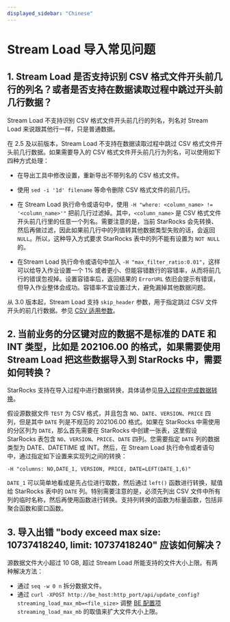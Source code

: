 ```yaml
---
displayed_sidebar: "Chinese"
---
```


# Stream Load 导入常见问题

## 1. Stream Load 是否支持识别 CSV 格式文件开头前几行的列名？或者是否支持在数据读取过程中跳过开头前几行数据？

Stream Load 不支持识别 CSV 格式文件开头前几行的列名，列名对 Stream Load 来说跟其他行一样，只是普通数据。

在 2.5 及以前版本，Stream Load 不支持在数据读取过程中跳过 CSV 格式文件开头前几行数据。如果需要导入的 CSV 格式文件开头前几行为列名，可以使用如下四种方式处理：

- 在导出工具中修改设置，重新导出不带列名的 CSV 格式文件。

- 使用 `sed -i '1d' filename` 等命令删除 CSV 格式文件的前几行。

- 在 Stream Load 执行命令或语句中，使用 `-H "where: <column_name> != '<column_name>'"` 把前几行过滤掉。其中，`<column_name>` 是 CSV 格式文件开头前几行里的任意一个列名。需要注意的是，当前 StarRocks 会先转换、然后再做过滤，因此如果前几行中的列值转其他数据类型失败的话，会返回 `NULL`。所以，这种导入方式要求 StarRocks 表中的列不能有设置为 `NOT NULL` 的。

- 在Stream Load 执行命令或语句中加入 `-H "max_filter_ratio:0.01"`，这样可以给导入作业设置一个 1% 或者更小、但能容错数行的容错率，从而将前几行的错误忽视掉。设置容错率后，返回结果的 `ErrorURL` 依旧会提示有错误，但导入作业整体会成功。容错率不宜设置过大，避免漏掉其他数据问题。

从 3.0 版本起，Stream Load 支持 `skip_header` 参数，用于指定跳过 CSV 文件开头的前几行数据。参见 [CSV 适用参数](../../sql-reference/sql-statements/data-manipulation/STREAM_LOAD.md#csv-适用参数)。

## 2. 当前业务的分区键对应的数据不是标准的 DATE 和 INT 类型，比如是 202106.00 的格式，如果需要使用 Stream Load 把这些数据导入到 StarRocks 中，需要如何转换？

StarRocks 支持在导入过程中进行数据转换，具体请参见[导入过程中完成数据转换](../../loading/Etl_in_loading.md)。

假设源数据文件 `TEST` 为 CSV 格式，并且包含 `NO`、`DATE`、`VERSION`、`PRICE` 四列，但是其中 `DATE` 列是不规范的 202106.00 格式。如果在 StarRocks 中需使用的分区列为 `DATE`，那么首先需要在 StarRocks 中创建一张表，这里假设 StarRocks 表包含 `NO`、`VERSION`、`PRICE`、`DATE` 四列。您需要指定 `DATE` 列的数据类型为 DATE、DATETIME 或 INT。然后，在 Stream Load 执行命令或者语句中，通过指定如下设置来实现列之间的转换：

```Plain
-H "columns: NO,DATE_1, VERSION, PRICE, DATE=LEFT(DATE_1,6)"
```

`DATE_1` 可以简单地看成是先占位进行取数，然后通过 `left()` 函数进行转换，赋值给 StarRocks 表中的 `DATE` 列。特别需要注意的是，必须先列出 CSV 文件中所有列的临时名称，然后再使用函数进行转换。支持列转换的函数为标量函数，包括非聚合函数和窗口函数。

## 3. 导入出错 "body exceed max size: 10737418240, limit: 10737418240" 应该如何解决？

源数据文件大小超过 10 GB, 超过 Stream Load 所能支持的文件大小上限。有两种解决方法：

- 通过 `seq -w 0 n` 拆分数据文件。
- 通过 `curl -XPOST http://be_host:http_port/api/update_config?streaming_load_max_mb=<file_size>` 调整 [BE 配置项](../../administration/management/BE_configuration.md) `streaming_load_max_mb` 的取值来扩大文件大小上限。
